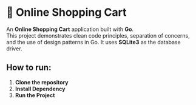 # 🛒 Online Shopping Cart

An **Online Shopping Cart** application built with **Go**.  
This project demonstrates clean code principles, separation of concerns, and the use of design patterns in Go. It uses **SQLite3** as the database driver.

## How to run:
1. **Clone the repository**
2. **Install Dependency**
3. **Run the Project**

